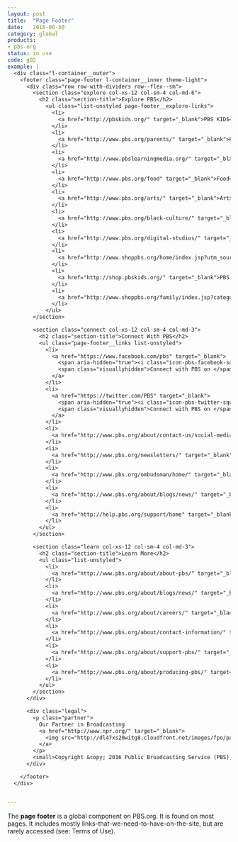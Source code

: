 ```yaml
---
layout: post
title:  "Page Footer"
date:   2016-06-30
category: global
products:
- pbs-org
status: in use
code: g02
example: |
  <div class="l-container__outer">
    <footer class="page-footer l-container__inner theme-light">
      <div class="row row-with-dividers row--flex--sm">
        <section class="explore col-xs-12 col-sm-4 col-md-6">
          <h2 class="section-title">Explore PBS</h2>
            <ul class="list-unstyled page-footer__explore-links">
              <li>
                <a href="http://pbskids.org/" target="_blank">PBS KIDS</a>
              </li>
              <li>
                <a href="http://www.pbs.org/parents/" target="_blank">Parents</a>
              </li>
              <li>
                <a href="http://www.pbslearningmedia.org/" target="_blank">LearningMedia</a>
              </li>
              <li>
                <a href="http://www.pbs.org/food" target="_blank">Food</a>
              </li>
              <li>
                <a href="http://www.pbs.org/arts/" target="_blank">Arts</a>
              </li>
              <li>
                <a href="http://www.pbs.org/black-culture/" target="_blank">Black Culture Connection</a>
              </li>
              <li>
                <a href="http://www.pbs.org/digital-studios/" target="_blank">Digital Studios</a>
              </li>
              <li>
                <a href="http://www.shoppbs.org/home/index.jsp?utm_source=PBS&utm_medium=Link&utm_campaign=pbs_home_footer_shoplink" target="_blank">Shop PBS</a>
              </li>
              <li>
                <a href="http://shop.pbskids.org/" target="_blank">PBS KIDS Shop</a>
              </li>
              <li>
                <a href="http://www.shoppbs.org/family/index.jsp?categoryId=85207886&MobileOptOut=1" target="_blank">PBS Digital Downloads</a>
              </li>
            </ul>
        </section>

        <section class="connect col-xs-12 col-sm-4 col-md-3">
          <h2 class="section-title">Connect With PBS</h2>
          <ul class="page-footer__links list-unstyled">
            <li>
              <a href="https://www.facebook.com/pbs" target="_blank">
                <span aria-hidden="true"><i class="icon-pbs-facebook-square"></i></span>
                <span class="visuallyhidden">Connect with PBS on </span>Facebook
              </a>
            </li>
            <li>
              <a href="https://twitter.com/PBS" target="_blank">
                <span aria-hidden="true"><i class="icon-pbs-twitter-square"></i></span>
                <span class="visuallyhidden">Connect with PBS on </span>Twitter
              </a>
            </li>
            <li>
              <a href="http://www.pbs.org/about/contact-us/social-media/" target="_blank">PBS on Social Media</a>
            </li>
            <li>
              <a href="http://www.pbs.org/newsletters/" target="_blank">Newsletters</a>
            </li>
            <li>
              <a href="http://www.pbs.org/ombudsman/home/" target="_blank">Ombudsman</a>
            </li>
            <li>
              <a href="http://www.pbs.org/about/blogs/news/" target="_blank">News &amp; Updates</a>
            </li>
            <li>
              <a href="http://help.pbs.org/support/home" target="_blank">FAQs &amp; Feedback</a>
            </li>
          </ul>
        </section>

        <section class="learn col-xs-12 col-sm-4 col-md-3">
          <h2 class="section-title">Learn More</h2>
          <ul class="list-unstyled">
            <li>
              <a href="http://www.pbs.org/about/about-pbs/" target="_blank">About PBS</a>
            </li>
            <li>
              <a href="http://www.pbs.org/about/blogs/news/" target="_blank">Press Releases</a>
            </li>
            <li>
              <a href="http://www.pbs.org/about/careers/" target="_blank">Careers</a>
            </li>
            <li>
              <a href="http://www.pbs.org/about/contact-information/" target="_blank">Contact Information</a>
            </li>
            <li>
              <a href="http://www.pbs.org/about/support-pbs/" target="_blank">Support PBS</a>
            </li>
            <li>
              <a href="http://www.pbs.org/about/producing-pbs/" target="_blank">Producing for PBS</a>
            </li>
          </ul>
        </section>
      </div>

      <div class="legal">
        <p class="partner">
          Our Partner in Broadcasting
          <a href="http://www.npr.org/" target="_blank">
            <img src="http://dl47xs20witg8.cloudfront.net/images/fpo/page-footer/logo-npr.29c653a3cd92.png" class="lazyload" alt="NPR">
          </a>
        </p>
        <small>Copyright &copy; 2016 Public Broadcasting Service (PBS), All rights reserved. | <strong><a href="http://www.pbs.org/about/pbs-privacy-policy/">Privacy Policy</a></strong> | <strong><a href="http://www.pbs.org/about/terms-use/">Terms of Use</a></strong></small>
      </div>

    </footer>
  </div>


---
```


The **page footer** is a global component on PBS.org. It is found on most pages. It includes mostly links-that-we-need-to-have-on-the-site, but are rarely accessed (see: Terms of Use).


